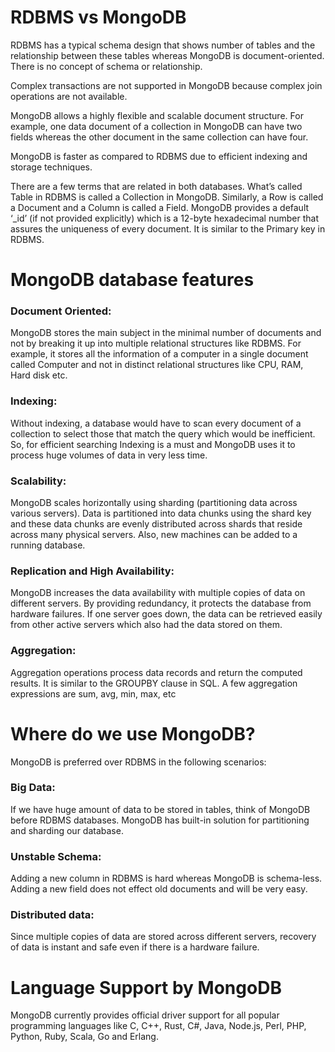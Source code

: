#  RDBMS vs MongoDB
RDBMS has a typical schema design that shows number of tables and the relationship between these tables whereas MongoDB is document-oriented. There is no concept of schema or relationship.

Complex transactions are not supported in MongoDB because complex join operations are not available.

MongoDB allows a highly flexible and scalable document structure. For example, one data document of a collection in MongoDB can have two fields whereas the other document in the same collection can have four.

MongoDB is faster as compared to RDBMS due to efficient indexing and storage techniques.

There are a few terms that are related in both databases. What’s called Table in RDBMS is called a Collection in MongoDB. Similarly, a Row is called a Document and a Column is called a Field. MongoDB provides a default ‘_id’ (if not provided explicitly) which is a 12-byte hexadecimal number that assures the uniqueness of every document. It is similar to the Primary key in RDBMS.

# MongoDB database features
### Document Oriented: 
MongoDB stores the main subject in the minimal number of documents and not by breaking it up into multiple relational structures like RDBMS. For example, it stores all the information of a computer in a single document called Computer and not in distinct relational structures like CPU, RAM, Hard disk etc.

### Indexing: 
Without indexing, a database would have to scan every document of a collection to select those that match the query which would be inefficient. So, for efficient searching Indexing is a must and MongoDB uses it to process huge volumes of data in very less time.

### Scalability: 
MongoDB scales horizontally using sharding (partitioning data across various servers). Data is partitioned into data chunks using the shard key and these data chunks are evenly distributed across shards that reside across many physical servers. Also, new machines can be added to a running database.

### Replication and High Availability: 
MongoDB increases the data availability with multiple copies of data on different servers. By providing redundancy, it protects the database from hardware failures. If one server goes down, the data can be retrieved easily from other active servers which also had the data stored on them.

### Aggregation: 
Aggregation operations process data records and return the computed results. It is similar to the GROUPBY clause in SQL. A few aggregation expressions are sum, avg, min, max, etc

# Where do we use MongoDB?
MongoDB is preferred over RDBMS in the following scenarios:

### Big Data: 
If we have huge amount of data to be stored in tables, think of MongoDB before RDBMS databases. MongoDB has built-in solution for partitioning and sharding our database.

### Unstable Schema: 
Adding a new column in RDBMS is hard whereas MongoDB is schema-less. Adding a new field does not effect old documents and will be very easy.

### Distributed data: 
Since multiple copies of data are stored across different servers, recovery of data is instant and safe even if there is a hardware failure.

# Language Support by MongoDB
MongoDB currently provides official driver support for all popular programming languages like C, C++, Rust, C#, Java, Node.js, Perl, PHP, Python, Ruby, Scala, Go and Erlang.